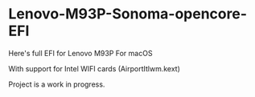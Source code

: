 # Lenovo-M93P-Sonoma-opencore-EFI
Here's full EFI for Lenovo M93P For macOS 

With support for Intel WIFI cards
(AirportItlwm.kext)

Project is a work in progress.